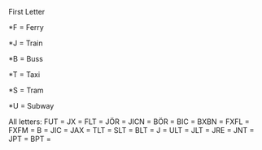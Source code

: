 First Letter

*F = Ferry

*J = Train

*B = Buss

*T = Taxi

*S = Tram 

*U = Subway

All letters:
FUT  =
JX   =
FLT  =
JÖR  =
JICN =
BÖR  =
BIC  =
BXBN =
FXFL =
FXFM =
B    =
JIC  =
JAX  =
TLT  =
SLT  =
BLT  =
J    =
ULT  =
JLT  =
JRE  =
JNT  =
JPT  =
BPT  =

